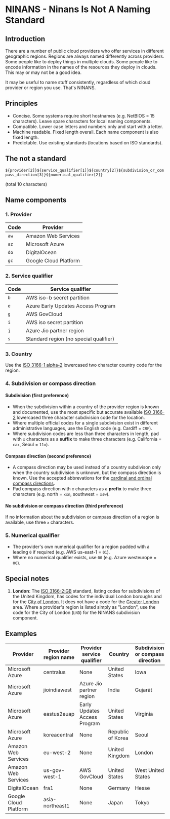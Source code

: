 # NINANS - Ninans Is Not A Naming Standard

## Introduction
There are a number of public cloud providers who offer services in different geographic regions. Regions are always named differently across providers. Some people like to deploy things in multiple clouds. Some people like to encode information in the names of the resources they deploy in clouds. This may or may not be a good idea.

It may be useful to name stuff consistently, regardless of which cloud provider or region you use. That's NINANS.

## Principles
- Concise. Some systems require short hostnames (e.g. NetBIOS = 15 characters). Leave spare characters for local naming components.
- Compatible. Lower case letters and numbers only and start with a letter.
- Machine readable. Fixed length overall. Each name component is also fixed length.
- Predictable. Use existing standards (locations based on ISO standards).

## The not a standard

`${provider[2]}${service_qualifier[1]}${country[2]}${subdivision_or_compass_direction[3]}${numerical_qualifier[2]}`

(total 10 characters)

## Name components

### 1. Provider

| Code   | Provider              |
|--------|-----------------------|
| `aw`   | Amazon Web Services   |
| `az`   | Microsoft Azure       |
| `do`   | DigitalOcean          |
| `gc`   | Google Cloud Platform |

### 2. Service qualifier

| Code | Service qualifier                      |
|------|----------------------------------------|
| `b`  | AWS iso-b secret partition             |
| `e`  | Azure Early Updates Access Program     |
| `g`  | AWS GovCloud                           |
| `i`  | AWS iso secret partition               |
| `j`  | Azure Jio partner region               |
| `s`  | Standard region (no special qualifier) |

### 3. Country

Use the [ISO 3166-1 alpha-2](https://en.wikipedia.org/wiki/ISO_3166-1_alpha-2) lowercased two character country code for the region.

### 4. Subdivision or compass direction

#### Subdivision (first preference)

- When the subdivision within a country of the provider region is known and documented, use the most specific but accurate available [ISO 3166-2](https://en.wikipedia.org/wiki/ISO_3166-2) lowercased three character subdivision code for the location.
- Where multiple official codes for a single subdivision exist in different administrative languages, use the English code (e.g. Cardiff = `CRF`).
- Where subdivision codes are less than three characters in length, pad with `x` characters as a **suffix** to make three characters (e.g. California = `cax`, Seoul = `11x`).

#### Compass direction (second preference)

- A compass direction may be used instead of a country subdivison only when the country subdivision is unknown, but the compass direction is known. Use the accepted abbrevations for the [cardinal and ordinal compass directions](https://en.wikipedia.org/wiki/Cardinal_direction).
- Pad compass direction with `x` characters as a **prefix** to make three characters (e.g. north = `xxn`, southwest = `xsw`).

#### No subdivision or compass direction (third preference)

If no information about the subdivision or campass direction of a region is available, use three `x` characters.

### 5. Numerical qualifier

- The provider's own numerical qualifier for a region padded with a leading `0` if required (e.g. AWS us-east-1 = `01`).
- Where no numerical qualifier exists, use `00` (e.g. Azure westeurope = `00`).

## Special notes

1. **London**: The [ISO 3166-2:GB](https://en.wikipedia.org/wiki/ISO_3166-2:GB) standard, listing codes for subdivisions of the United Kingdom, has codes for the individual London boroughs and for the [City of London](https://en.wikipedia.org/wiki/City_of_London). It does not have a code for the [Greater London](https://en.wikipedia.org/wiki/Greater_London) area. Where a provider's region is listed simply as "London", use the code for the City of London (`LND`) for the NINANS subdivision component.

## Examples

| Provider              | Provider region name | Provider service qualifier   | Country           | Subdivision or compass direction | NINANS       |
|-----------------------|----------------------|------------------------------|-------------------|----------------------------------|--------------|
| Microsoft Azure       | centralus            | None                         | United States     | Iowa                             | `azsusiax00` |
| Microsoft Azure       | jioindiawest         | Azure Jio partner region     | India             | Gujarāt                          | `azjingjx00` |
| Microsoft Azure       | eastus2euap          | Early Updates Access Program | United States     | Virginia                         | `azeusvax02` |
| Microsoft Azure       | koreacentral         | None                         | Republic of Korea | Seoul                            | `azskr11x00` |
| Amazon Web Services   | eu-west-2            | None                         | United Kingdom    | London                           | `awsgblnd02` |
| Amazon Web Services   | us-gov-west-1        | AWS GovCloud                 | United States     | West United States               | `awgusxxw01` |
| DigitalOcean          | fra1                 | None                         | Germany           | Hesse                            | `dosdehex01` |
| Google Cloud Platform | asia-northeast1      | None                         | Japan             | Tokyo                            | `gcsjp13x01` |